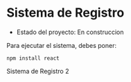 <h1>Sistema de Registro </h1>

- Estado del proyecto: En construccion

Para ejecutar el sistema, debes poner: 

```npm install react```

Sistema de Registro 2
